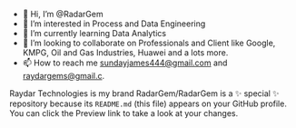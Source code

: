 - 👋 Hi, I’m @RadarGem
- 👀 I’m interested in Process and Data Engineering
- 🌱 I’m currently learning Data Analytics
- 💞️ I’m looking to collaborate on Professionals and Client like Google, KMPG, Oil and Gas Industries, Huawei and a lots more.
- 📫 How to reach me sundayjames444@gmail.com and raydargems@gmail.c.

Raydar Technologies is my brand
RadarGem/RadarGem is a ✨ special ✨ repository because its `README.md` (this file) appears on your GitHub profile.
You can click the Preview link to take a look at your changes.

